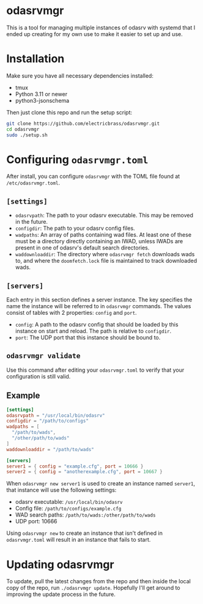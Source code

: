 # odasrvmgr

This is a tool for managing multiple instances of odasrv with systemd that
I ended up creating for my own use to make it easier to set up and use.

# Installation

Make sure you have all necessary dependencies installed:

- tmux
- Python 3.11 or newer
- python3-jsonschema

Then just clone this repo and run the setup script:

```bash
git clone https://github.com/electricbrass/odasrvmgr.git
cd odasrvmgr
sudo ./setup.sh
```

# Configuring `odasrvmgr.toml`

After install, you can configure `odasrvmgr` with the TOML file found at `/etc/odasrvmgr.toml`.

## `[settings]`

- `odasrvpath`: The path to your odasrv executable. This may be removed in the future.
- `configdir`: The path to your odasrv config files.
- `wadpaths`: An array of paths containing wad files. At least one of these must be a directory
directly containing an IWAD, unless IWADs are present in one of odasrv's default search directories.
- `waddownloaddir`: The directory where `odasrvmgr fetch` downloads wads to,
and where the `doomfetch.lock` file is maintained to track downloaded wads.

## `[servers]`

Each entry in this section defines a server instance. The key specifies the name the instance will be
referred to in `odasrvmgr` commands. The values consist of tables with 2 properties: `config` and `port`.

- `config`: A path to the odasrv config that should be loaded by this instance on start and reload.
The path is relative to `configdir`.
- `port`: The UDP port that this instance should be bound to.

## `odasrvmgr validate`

Use this command after editing your `odasrvmgr.toml` to verify that your configuration is still valid.

## Example

```TOML
[settings]
odasrvpath = "/usr/local/bin/odasrv"
configdir = "/path/to/configs"
wadpaths = [
  "/path/to/wads",
  "/other/path/to/wads"
]
waddownloaddir = "/path/to/wads"

[servers]
server1 = { config = "example.cfg", port = 10666 }
server2 = { config = "anotherexample.cfg", port = 10667 }
```

When `odasrvmgr new server1` is used to create an instance named `server1`, that instance will use the
following settings:

- odasrv executable: `/usr/local/bin/odasrv`
- Config file: `/path/to/configs/example.cfg`
- WAD search paths: `/path/to/wads:/other/path/to/wads`
- UDP port: 10666

Using `odasrvmgr new` to create an instance that isn't defined in `odasrvmgr.toml` will result in an instance that fails to start.

# Updating odasrvmgr

To update, pull the latest changes from the repo and then inside the local copy of the repo,
run `./odasrvmgr update`. Hopefully I'll get around to improving the update process in the future.

